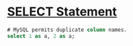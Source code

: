 # [SELECT Statement](https://dev.mysql.com/doc/refman/8.0/en/select.html)

```sql
# MySQL permits duplicate column names.
select 1 as a, 2 as a;
```
